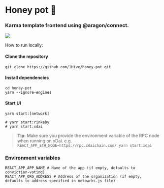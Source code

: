 # Honey pot :honey_pot:

### Karma template frontend using @aragon/connect.

<a href="https://1hive.org/#/"><img src="docs/assets/screenshot.png" /></a>

How to run locally:

#### Clone the repository
```
git clone https://github.com/1Hive/honey-pot.git
```

#### Install dependencies
```
cd honey-pot
yarn --ignore-engines
```

#### Start UI
```
yarn start:[network]

# yarn start:rinkeby
# yarn start:xdai
```

> **Tip:**
> Make sure you provide the environment variable of the RPC node when running on xDai. e.g.
> `REACT_APP_ETH_NODE=https://rpc.xdaichain.com/ yarn start:xdai`

### Environment variables


```
REACT_APP_APP_NAME # Name of the app (if empty, defaults to conviction-voting)
REACT_APP_ORG_ADDRESS # Address of the organization (if empty, defaults to address specified in netowrks.js file)
```
